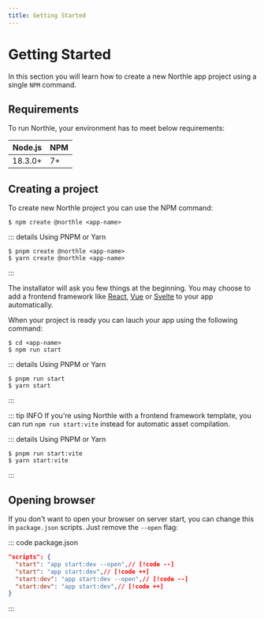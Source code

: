 ```yaml
---
title: Getting Started
---
```


# Getting Started

In this section you will learn how to create a new Northle app project using a single `NPM` command.

## Requirements

To run Northle, your environment has to meet below requirements:

| Node.js | NPM |
| ------- | --- |
| 18.3.0+ | 7+  |

## Creating a project

To create new Northle project you can use the NPM command:

```shell
$ npm create @northle <app-name>
```

::: details Using PNPM or Yarn
```shell
$ pnpm create @northle <app-name>
$ yarn create @northle <app-name>
```
:::

The installator will ask you few things at the beginning. You may choose to add a frontend framework like [React](https://reactjs.org), [Vue](https://vuejs.org) or [Svelte](https://svelte.dev) to your app automatically.

When your project is ready you can lauch your app using the following command:

```shell
$ cd <app-name>
$ npm run start
```

::: details Using PNPM or Yarn
```shell
$ pnpm run start
$ yarn start
```
:::

::: tip INFO
If you're using Northle with a frontend framework template, you can run `npm run start:vite` instead for automatic asset compilation.

::: details Using PNPM or Yarn
```shell
$ pnpm run start:vite
$ yarn start:vite
```
:::

## Opening browser

If you don't want to open your browser on server start, you can change this in `package.json` scripts. Just remove the `--open` flag:

::: code package.json
```json
"scripts": {
  "start": "app start:dev --open",// [!code --]
  "start": "app start:dev",// [!code ++]
  "start:dev": "app start:dev --open",// [!code --]
  "start:dev": "app start:dev",// [!code ++]
}
```
:::
